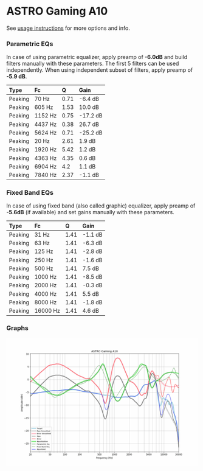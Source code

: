 # ASTRO Gaming A10
See [usage instructions](https://github.com/jaakkopasanen/AutoEq#usage) for more options and info.

### Parametric EQs
In case of using parametric equalizer, apply preamp of **-6.0dB** and build filters manually
with these parameters. The first 5 filters can be used independently.
When using independent subset of filters, apply preamp of **-5.9 dB**.

| Type    | Fc      |    Q | Gain     |
|:--------|:--------|:-----|:---------|
| Peaking | 70 Hz   | 0.71 | -6.4 dB  |
| Peaking | 605 Hz  | 1.53 | 10.0 dB  |
| Peaking | 1152 Hz | 0.75 | -17.2 dB |
| Peaking | 4437 Hz | 0.38 | 26.7 dB  |
| Peaking | 5624 Hz | 0.71 | -25.2 dB |
| Peaking | 20 Hz   | 2.61 | 1.9 dB   |
| Peaking | 1920 Hz | 5.42 | 1.2 dB   |
| Peaking | 4363 Hz | 4.35 | 0.6 dB   |
| Peaking | 6904 Hz | 4.2  | 1.1 dB   |
| Peaking | 7840 Hz | 2.37 | -1.1 dB  |

### Fixed Band EQs
In case of using fixed band (also called graphic) equalizer, apply preamp of **-5.6dB**
(if available) and set gains manually with these parameters.

| Type    | Fc       |    Q | Gain    |
|:--------|:---------|:-----|:--------|
| Peaking | 31 Hz    | 1.41 | -1.1 dB |
| Peaking | 63 Hz    | 1.41 | -6.3 dB |
| Peaking | 125 Hz   | 1.41 | -2.8 dB |
| Peaking | 250 Hz   | 1.41 | -1.6 dB |
| Peaking | 500 Hz   | 1.41 | 7.5 dB  |
| Peaking | 1000 Hz  | 1.41 | -8.5 dB |
| Peaking | 2000 Hz  | 1.41 | -0.3 dB |
| Peaking | 4000 Hz  | 1.41 | 5.5 dB  |
| Peaking | 8000 Hz  | 1.41 | -1.8 dB |
| Peaking | 16000 Hz | 1.41 | 4.6 dB  |

### Graphs
![](./ASTRO%20Gaming%20A10.png)